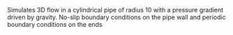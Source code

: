 Simulates 3D flow in a cylindrical pipe of radius 10 with a pressure gradient driven by gravity. No-slip boundary conditions on the pipe wall and periodic boundary conditions on the ends